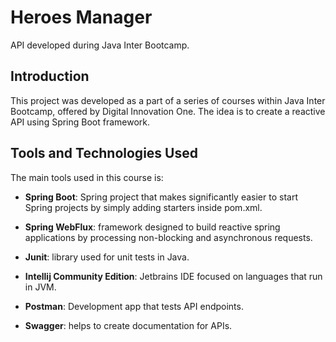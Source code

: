 # Heroes Manager

API developed during Java Inter Bootcamp.

## Introduction

This project was developed as a part of a series of courses within Java Inter Bootcamp, offered by Digital Innovation
One. The idea is to create a reactive API using Spring Boot framework.

## Tools and Technologies Used

The main tools used in this course is:

- **Spring Boot**: Spring project that makes significantly easier to start Spring projects by simply adding starters inside pom.xml.
- **Spring WebFlux**: framework designed to build reactive spring applications by processing non-blocking and asynchronous
  requests.
  
- **Junit**: library used for unit tests in Java.
- **Intellij Community Edition**: Jetbrains IDE focused on languages that run in JVM.
- **Postman**: Development app that tests API endpoints.
- **Swagger**: helps to create documentation for APIs.